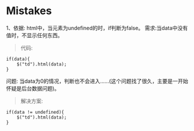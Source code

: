 # Mistakes


1、依据: html中，当元素为undefined的时，if判断为false。
   需求:当data中没有值时，不显示任何东西。
>代码:
   
    if(data){
		$("td").html(data);
	}
   问题: 当data为0的情况，判断也不会进入……(这个问题找了很久，主要是一开始怀疑是后台数据问题)。
>解决方案:

	if(data != undefined){
		$("td").html(data);
	}